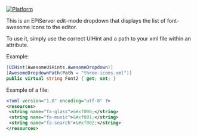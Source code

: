 [![Platform](https://img.shields.io/badge/Episerver-11.1.0-orange.svg?style=flat)](https://nuget.episerver.com/package/?id=EPiServer.CMS.UI.Core&v=11.1.0)

This is an EPiServer edit-mode dropdown that displays the list of font-awesome icons to the editor.

To use it, simply use the correct UIHint and a path to your xml file within an attribute.

Example:
 ```csharp
[UIHint(AwesomeUiHints.AwesomeDropdown)]
[AwesomeDropdownPath(Path = "three-icons.xml")]
public virtual string Font2 { get; set; }
```

Example of a file:
 ```xml
<?xml version="1.0" encoding="utf-8" ?>
<resources>
  <string name="fa-glass">&#xf000;</string>
  <string name="fa-music">&#xf001;</string>
  <string name="fa-search">&#xf002;</string>
</resources>
```
